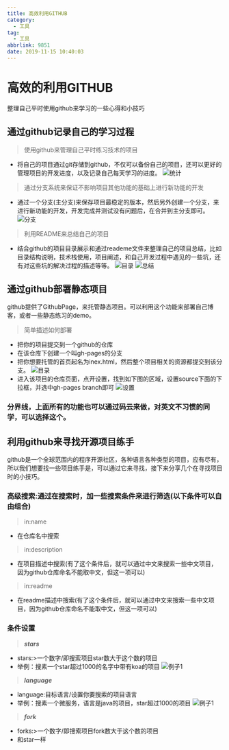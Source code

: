 ```yaml
---
title: 高效利用GITHUB
category:
  - 工具
tag:
  - 工具
abbrlink: 9851
date: 2019-11-15 10:40:03
---
```



# 高效的利用GITHUB
整理自己平时使用github来学习的一些心得和小技巧
<!-- more -->
## 通过github记录自己的学习过程
>使用github来管理自己平时练习技术的项目
- 将自己的项目通过git存储到github，不仅可以备份自己的项目，还可以更好的管理项目的开发进度，以及记录自己每天学习的进度。
![统计](/img/github1.png)

>通过分支系统来保证不影响项目其他功能的基础上进行新功能的开发
- 通过一个分支(主分支)来保存项目最稳定的版本，然后另外创建一个分支，来进行新功能的开发，开发完成并测试没有问题后，在合并到主分支即可。
![分支](/img/github2.png)

>利用README来总结自己的项目
- 结合github的项目目录展示和通过reademe文件来整理自己的项目总结，比如目录结构说明，技术栈使用，项目阐述，和自己开发过程中遇见的一些坑，还有对这些坑的解决过程的描述等等。
![目录](/img/github4.png)
![总结](/img/github3.png)

## 通过github部署静态项目
github提供了GithubPage，来托管静态项目。可以利用这个功能来部署自己博客，或者一些静态练习的demo。
>简单描述如何部署
- 把你的项目提交到一个github的仓库
- 在该仓库下创建一个叫gh-pages的分支
- 把你想要托管的首页起名为inex.html，然后整个项目相关的资源都提交到该分支。
![目录](/img/github6.png)
- 进入该项目的仓库页面，点开设置，找到如下图的区域，设置source下面的下拉框，并选中gh-pages branch即可
![设置](/img/github5.png)

###  分界线，上面所有的功能也可以通过码云来做，对英文不习惯的同学，可以选择这个。

## 利用github来寻找开源项目练手
github是一个全球范围内的程序开源社区，各种语言各种类型的项目，应有尽有，所以我们想要找一些项目练手是，可以通过它来寻找，接下来分享几个在寻找项目时的小技巧。
### 高级搜索:通过在搜索时，加一些搜索条件来进行筛选(以下条件可以自由组合)
>in:name
- 在仓库名中搜索

>in:description
- 在项目描述中搜索(有了这个条件后，就可以通过中文来搜索一些中文项目，因为github仓库命名不能取中文，但这一项可以)

>in:readme
- 在readme描述中搜索(有了这个条件后，就可以通过中文来搜索一些中文项目，因为github仓库命名不能取中文，但这一项可以)
### 条件设置
>***stars***
- stars:>一个数字/即搜索项目star数大于这个数的项目
- 举例：搜素一个star超过1000的名字中带有koa的项目
![例子1](/img/github7.png)

>***language***
- language:目标语言/设置你要搜索的项目语言
- 举例：搜素一个微服务，语言是java的项目，star超过1000的项目
![例子1](/img/github8.png)

>***fork***
- forks:>一个数字/即搜索项目fork数大于这个数的项目
- 和star一样